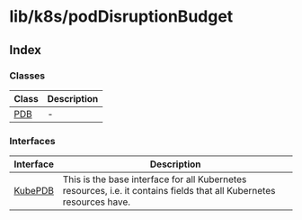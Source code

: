 # lib/k8s/podDisruptionBudget

## Index

### Classes

| Class | Description |
| ------ | ------ |
| [PDB](classes/PDB.md) | - |

### Interfaces

| Interface | Description |
| ------ | ------ |
| [KubePDB](interfaces/KubePDB.md) | This is the base interface for all Kubernetes resources, i.e. it contains fields that all Kubernetes resources have. |
